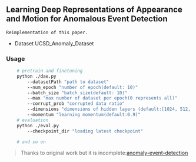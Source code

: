 
## Learning Deep Representations of Appearance and Motion for Anomalous Event Detection

    Reimplementation of this paper.
- Dataset UCSD_Anomaly_Dataset

### Usage

```bash
    # pretrain and finetuning
    python ./dae.py 
        --datasetPath "path to dataset"
        --num_epoch "number of epoch(default: 10)"
        --batch_size "batch size(default: 10)"
        --max "max number of dataset per epoch(0 represents all)"
        --corrupt_prob "corrupted data ratio"
        --dimensions "dimensions of hidden layers (default:[1024, 512, 256, 128]"
        --momentum "learning momentum(default:0.9)"
    # evaluation
    python ./eval.py
        --checkpoint_dir "loading latest checkpoint"

    # and so on

```

> Thanks to original work but it is incomplete:[anomaly-event-detection](https://github.com/nabulago/anomaly-event-detection)
